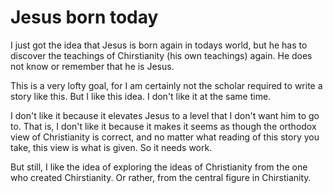 # Jesus born today
I just got the idea that Jesus is born again in todays world, but he has to
discover the teachings of Chirstianity (his own teachings) again. He does not
know or remember that he is Jesus.

This is a very lofty goal, for I am certainly not the scholar required to write
a story like this. But I like this idea. I don't like it at the same time.

I don't like it because it elevates Jesus to a level that I don't want him to
go to. That is, I don't like it because it makes it seems as though the
orthodox view of Christianity is correct, and no matter what reading of this
story you take, this view is what is given. So it needs work.

But still, I like the idea of exploring the ideas of Christianity from the one
who created Chirstianity. Or rather, from the central figure in Chirstianity.
